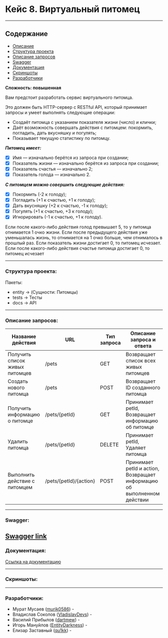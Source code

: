 # **Кейс 8. Виртуальный питомец**
_____________________________________________

## Содержание
+ [Описание](#subject)
+ [Структура проекта](#Структура-проекта)
+ [Описание запросов](#описание-запросов)
+ [Swagger](#swagger)
+ [Документация](#Документация)
+ [Скриншоты](#скриншоты)
+ [Разработчики](#Разработчики)

**Сложность: повышенная**

<a name ="subject"></a>
Вам предстоит разработать сервис виртуального питомца.

Это должен быть HTTP-сервер с RESTful API, который принимает
запросы и умеет выполнять следующие операции:
+ Создаёт питомца с указанием показателя жизни (число) и
клички;
+ Даёт возможность совершать действия с питомцем: покормить,
погладить, дать вкусняшку и погулять;
+ Показывает текущую статистику по питомцу.

***Питомец имеет:***
- [x] Имя — изначально берётся из запроса при создании; 
- [x] Показатель жизни — изначально берётся из запроса при
создании;
- [x] Показатель счастья — изначально 2;
- [x] Показатель голода — изначально 2.

***С питомцем можно совершить следующие действия:***
- [x] Покормить (-2 к голоду);
- [x] Погладить (+1 к счастью, +1 к голоду);
- [x] Дать вкусняшку (+2 к счастью, -1 к голоду);
- [x] Погулять (+1 к счастью, +3 к голоду);
- [x] Игнорировать (-1 к счастью, +1 к голоду).

Если после какого-либо действия голод превышает 5, то у питомца
отнимается 1 очко жизни. Если после предыдущего действия уже
уменьшалась жизнь, то отнимается на 1 очко больше, чем отнималось в
прошлый раз.
Если показатель жизни достигает 0, то питомец исчезает. Если после
какого-либо действия счастье питомца достигает 0, то питомец исчезает


__________________________________________________________________
### Структура проекта:

Пакеты:
+ entity -> (Сущности: Питомцы)
+ tests -> Тесты
+ docs -> API

-----------------------------------------------------------------
### Описание запросов:

| Название действия | URL | Тип запроса | Описание запроса и ответа             |
| ----------------- | --- | ----------- |---------------------------------------|
| Получить список живых питомцев | /pets | GET | Возвращает список всех живых питомцев |
| Создать нового питомца | /pets | POST | Возвращает ID созданного питомца      |
| Получить информацию о питомце | /pets/{petId} | GET | Принимает petId, Возвращает информацию об питомце |
| Удалить питомца | /pets/{petId} | DELETE | Принимает petId, Удаляет питомца |
| Выполнить действие с питомцем | /pets/{petId}/{action} | POST | Принимает petId и action, Возвращает информацию об выполненном действии |

----------------------------------------------------------------
### Swagger:
[Swagger link](https://murik0586.github.io/Virtual_Pets_T7/)
-----------------------------------------------------------------
### Документация:

[Ссылка на документацию](https://github.com/murik0586/Virtual_Pets_T7 (Документация по проекту))

----------------------------------------------------------------
### Скриншоты:

----------------------------------------------------------------
### Разработчики:

+ Мурат Мусаев ([murik0586](https://github.com/murik0586)) - 
+ Владислав Соколов ([VladislavDevs](https://github.com/VladislavDevs)) - 
+ Василий Прибылов ([dartmew](https://github.com/dartmew)) -
+ Игорь Мануйлов ([EntityDarkness](https://github.com/EntityDarkness)) - 
+ Елизар Заставный ([qu1kk](https://github.com/qu1kk)) - 
